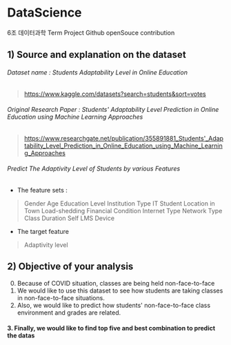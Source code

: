 # DataScience
6조 데이터과학 Term Project Github openSouce contribution
## 1) Source and explanation on the dataset
###### Dataset name : Students Adaptability Level in Online Education
> https://www.kaggle.com/datasets?search=students&sort=votes

###### Original Research Paper :  Students' Adaptability Level Prediction in Online Education using Machine Learning Approaches
> https://www.researchgate.net/publication/355891881_Students'_Adaptability_Level_Prediction_in_Online_Education_using_Machine_Learning_Approaches

###### Predict The Adaptivity Level of Students by various Features
- The feature sets :
> Gender
Age
Education Level
Institution Type
IT Student
Location in Town
Load-shedding
Financial Condition
Internet Type
Network Type
Class Duration
Self LMS
Device
- The target feature
> Adaptivity level
## 2) Objective of your analysis
0. Because of COVID situation, classes are being held non-face-to-face
1. We would like to use this dataset to see how students are taking classes in non-face-to-face situations.
2. Also, we would like to predict how students' non-face-to-face class environment and grades are related.
#### 3. Finally, we would like to find top five and best combination to predict the datas
